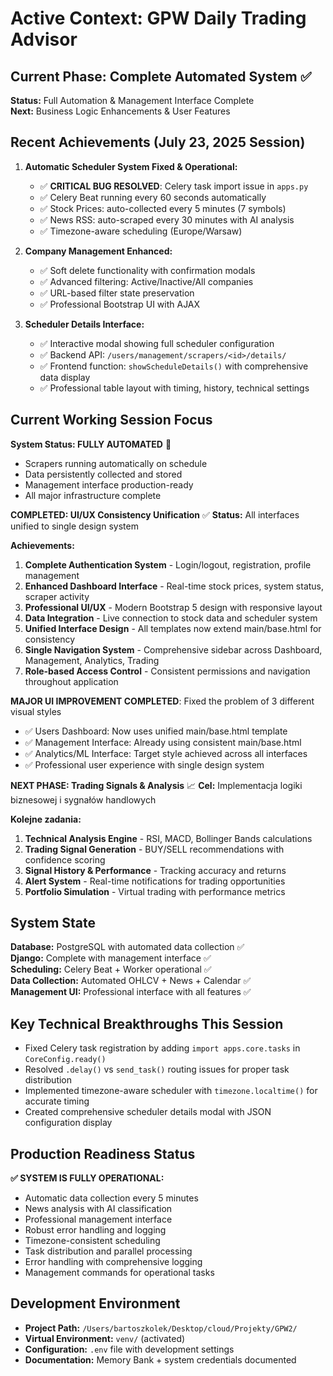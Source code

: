 # Active Context: GPW Daily Trading Advisor

## Current Phase: Complete Automated System ✅

**Status:** Full Automation & Management Interface Complete  
**Next:** Business Logic Enhancements & User Features

## Recent Achievements (July 23, 2025 Session)
1. **Automatic Scheduler System Fixed & Operational:**
   - ✅ **CRITICAL BUG RESOLVED**: Celery task import issue in `apps.py`
   - ✅ Celery Beat running every 60 seconds automatically
   - ✅ Stock Prices: auto-collected every 5 minutes (7 symbols)
   - ✅ News RSS: auto-scraped every 30 minutes with AI analysis
   - ✅ Timezone-aware scheduling (Europe/Warsaw)

2. **Company Management Enhanced:**
   - ✅ Soft delete functionality with confirmation modals
   - ✅ Advanced filtering: Active/Inactive/All companies
   - ✅ URL-based filter state preservation
   - ✅ Professional Bootstrap UI with AJAX

3. **Scheduler Details Interface:**
   - ✅ Interactive modal showing full scheduler configuration
   - ✅ Backend API: `/users/management/scrapers/<id>/details/`
   - ✅ Frontend function: `showScheduleDetails()` with comprehensive data display
   - ✅ Professional table layout with timing, history, technical settings

## Current Working Session Focus
**System Status: FULLY AUTOMATED** 🎉
- Scrapers running automatically on schedule
- Data persistently collected and stored
- Management interface production-ready
- All major infrastructure complete

**COMPLETED: UI/UX Consistency Unification** ✅ 
**Status:** All interfaces unified to single design system

**Achievements:**
1. **Complete Authentication System** - Login/logout, registration, profile management
2. **Enhanced Dashboard Interface** - Real-time stock prices, system status, scraper activity
3. **Professional UI/UX** - Modern Bootstrap 5 design with responsive layout
4. **Data Integration** - Live connection to stock data and scheduler system
5. **Unified Interface Design** - All templates now extend main/base.html for consistency
6. **Single Navigation System** - Comprehensive sidebar across Dashboard, Management, Analytics, Trading
7. **Role-based Access Control** - Consistent permissions and navigation throughout application

**MAJOR UI IMPROVEMENT COMPLETED**: Fixed the problem of 3 different visual styles
- ✅ Users Dashboard: Now uses unified main/base.html template
- ✅ Management Interface: Already using consistent main/base.html
- ✅ Analytics/ML Interface: Target style achieved across all interfaces
- ✅ Professional user experience with single design system

**NEXT PHASE: Trading Signals & Analysis** 📈
**Cel:** Implementacja logiki biznesowej i sygnałów handlowych

**Kolejne zadania:**
1. **Technical Analysis Engine** - RSI, MACD, Bollinger Bands calculations
2. **Trading Signal Generation** - BUY/SELL recommendations with confidence scoring
3. **Signal History & Performance** - Tracking accuracy and returns
4. **Alert System** - Real-time notifications for trading opportunities
5. **Portfolio Simulation** - Virtual trading with performance metrics

## System State
**Database:** PostgreSQL with automated data collection ✅  
**Django:** Complete with management interface ✅  
**Scheduling:** Celery Beat + Worker operational ✅  
**Data Collection:** Automated OHLCV + News + Calendar ✅  
**Management UI:** Professional interface with all features ✅

## Key Technical Breakthroughs This Session
- Fixed Celery task registration by adding `import apps.core.tasks` in `CoreConfig.ready()`
- Resolved `.delay()` vs `send_task()` routing issues for proper task distribution
- Implemented timezone-aware scheduler with `timezone.localtime()` for accurate timing
- Created comprehensive scheduler details modal with JSON configuration display

## Production Readiness Status
**✅ SYSTEM IS FULLY OPERATIONAL:**
- Automatic data collection every 5 minutes
- News analysis with AI classification
- Professional management interface
- Robust error handling and logging
- Timezone-consistent scheduling
- Task distribution and parallel processing
- Error handling with comprehensive logging
- Management commands for operational tasks

## Development Environment
- **Project Path:** `/Users/bartoszkolek/Desktop/cloud/Projekty/GPW2/`
- **Virtual Environment:** `venv/` (activated)
- **Configuration:** `.env` file with development settings
- **Documentation:** Memory Bank + system credentials documented
